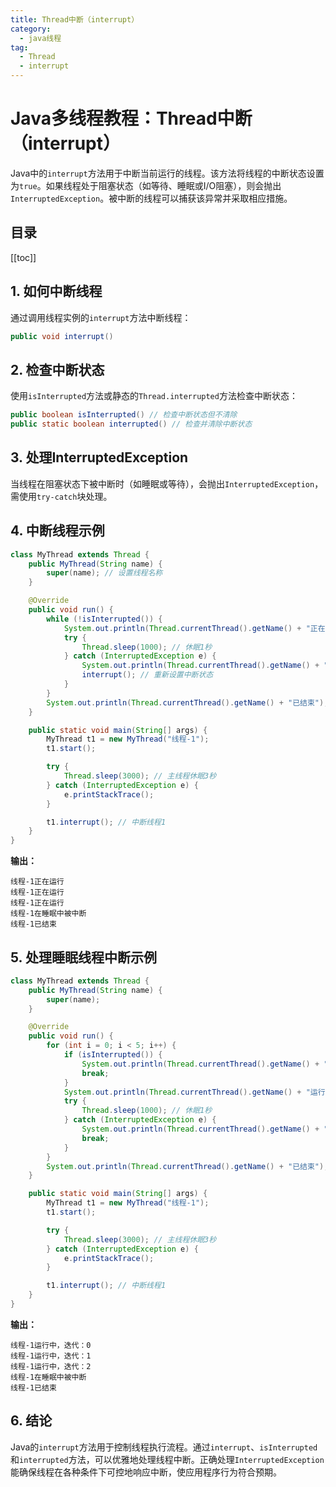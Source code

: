 ```yaml
---
title: Thread中断（interrupt）
category:
  - java线程
tag:
  - Thread
  - interrupt
---
```


# Java多线程教程：Thread中断（interrupt）

Java中的`interrupt`方法用于中断当前运行的线程。该方法将线程的中断状态设置为`true`。如果线程处于阻塞状态（如等待、睡眠或I/O阻塞），则会抛出`InterruptedException`。被中断的线程可以捕获该异常并采取相应措施。

## 目录

[[toc]]


## 1. 如何中断线程

通过调用线程实例的`interrupt`方法中断线程：

```java
public void interrupt()
```

## 2. 检查中断状态

使用`isInterrupted`方法或静态的`Thread.interrupted`方法检查中断状态：

```java
public boolean isInterrupted() // 检查中断状态但不清除
public static boolean interrupted() // 检查并清除中断状态
```

## 3. 处理InterruptedException

当线程在阻塞状态下被中断时（如睡眠或等待），会抛出`InterruptedException`，需使用`try-catch`块处理。

## 4. 中断线程示例

```java
class MyThread extends Thread {
    public MyThread(String name) {
        super(name); // 设置线程名称
    }

    @Override
    public void run() {
        while (!isInterrupted()) {
            System.out.println(Thread.currentThread().getName() + "正在运行");
            try {
                Thread.sleep(1000); // 休眠1秒
            } catch (InterruptedException e) {
                System.out.println(Thread.currentThread().getName() + "在睡眠中被中断");
                interrupt(); // 重新设置中断状态
            }
        }
        System.out.println(Thread.currentThread().getName() + "已结束");
    }

    public static void main(String[] args) {
        MyThread t1 = new MyThread("线程-1");
        t1.start();

        try {
            Thread.sleep(3000); // 主线程休眠3秒
        } catch (InterruptedException e) {
            e.printStackTrace();
        }

        t1.interrupt(); // 中断线程1
    }
}
```

**输出：**
```
线程-1正在运行
线程-1正在运行
线程-1正在运行
线程-1在睡眠中被中断
线程-1已结束
```

## 5. 处理睡眠线程中断示例

```java
class MyThread extends Thread {
    public MyThread(String name) {
        super(name);
    }

    @Override
    public void run() {
        for (int i = 0; i < 5; i++) {
            if (isInterrupted()) {
                System.out.println(Thread.currentThread().getName() + "被中断");
                break;
            }
            System.out.println(Thread.currentThread().getName() + "运行中，迭代：" + i);
            try {
                Thread.sleep(1000); // 休眠1秒
            } catch (InterruptedException e) {
                System.out.println(Thread.currentThread().getName() + "在睡眠中被中断");
                break;
            }
        }
        System.out.println(Thread.currentThread().getName() + "已结束");
    }

    public static void main(String[] args) {
        MyThread t1 = new MyThread("线程-1");
        t1.start();

        try {
            Thread.sleep(3000); // 主线程休眠3秒
        } catch (InterruptedException e) {
            e.printStackTrace();
        }

        t1.interrupt(); // 中断线程1
    }
}
```

**输出：**
```
线程-1运行中，迭代：0
线程-1运行中，迭代：1
线程-1运行中，迭代：2
线程-1在睡眠中被中断
线程-1已结束
```

## 6. 结论

Java的`interrupt`方法用于控制线程执行流程。通过`interrupt`、`isInterrupted`和`interrupted`方法，可以优雅地处理线程中断。正确处理`InterruptedException`能确保线程在各种条件下可控地响应中断，使应用程序行为符合预期。